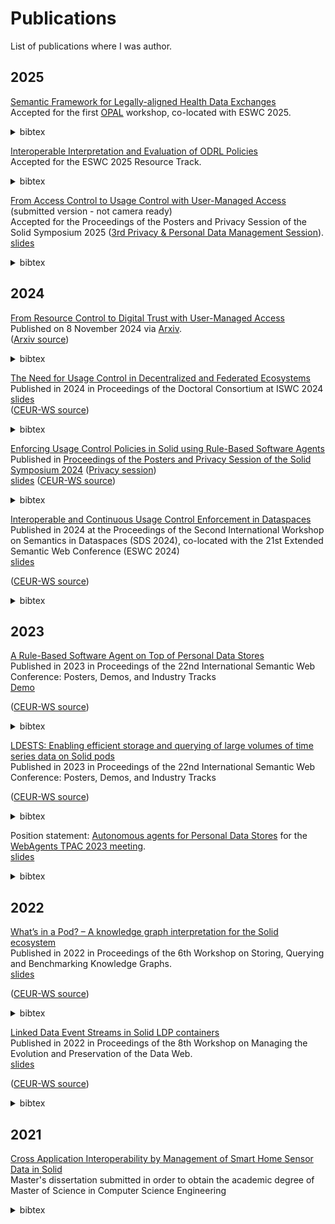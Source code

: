 # Publications

List of publications where I was author.

## 2025

[Semantic Framework for Legally-aligned Health Data Exchanges](https://raw.githubusercontent.com/woutslabbinck/papers/main/2025/Semantic_Framework_for_Legally-aligned_Health_Data_Exchanges.pdf) <br>
Accepted for the first [OPAL](https://opal-workshop.github.io/2025/) workshop, co-located with ESWC 2025.

<details>
<summary>bibtex</summary>
	
```bibtex
@inproceedings{esteves_semantic_2025,
	title = {Semantic Framework for Legally-aligned Health Data Exchanges},
	booktitle = {Accepted for OPAL 2025, co-located with ESWC 2025},
	author = {Esteves, Beatriz and Dedecker, Ruben and Slabbinck, Wout and Pattyn, Filip and Verborgh, Ruben},
	month = jun,
	year = {2025},
}
```
</details>

[Interoperable Interpretation and Evaluation of ODRL Policies](https://raw.githubusercontent.com/woutslabbinck/papers/main/2025/Interoperable-Interpretation-and-Evaluation-of-ODRL-Policies.pdf) <br>
Accepted for the ESWC 2025 Resource Track.
  
<details>
<summary>bibtex</summary>
	
```bibtex

@inproceedings{slabbinck_interoperable_2025,
	title = {Interoperable {Interpretation} and {Evaluation} of {ODRL} {Policies}},
	booktitle = {Accepted for {Semantic} {Web} - 22nd {International} {Conference}, {ESWC} 2025},
	author = {Slabbinck, Wout and Rojas, Julián Andrés and Esteves, Beatriz and Colpaert, Pieter and Verborgh, Ruben},
	month = jun,
	year = {2025},
}

```
</details>


[From Access Control to Usage Control with User-Managed Access](https://openreview.net/pdf?id=FBwLQd6rSK) (submitted version - not camera ready) <br>
Accepted for the Proceedings of the Posters and Privacy Session of the Solid Symposium 2025 ([3rd Privacy & Personal Data Management Session](https://besteves4.github.io/sosy2025-privacy/)). <br>
[slides](https://docs.google.com/presentation/d/1Qg7_39NH2cLULty0LcYfVjhqqSuoNm0MKLEaayNgXcM)  

<details>
<summary>bibtex</summary>
	
```bibtex
@inproceedings{slabbinck_access_2025,
	address = {Leiden, Netherlands},
	title = {From {Access} {Control} to {Usage} {Control} with {User}-{Managed} {Access}},
	author = {Slabbinck, Wout and Dedecker, Ruben and Termont, Wouter and Esteves, Beatriz and Colpaert, Pieter and Verborgh, Ruben},
	month = apr,
	year = {2025},
}
```
</details>

## 2024

[From Resource Control to Digital Trust with User-Managed Access](https://raw.githubusercontent.com/woutslabbinck/papers/main/2024/User-Managed-Access_White-paper.pdf) <br>
Published on 8 November 2024 via [Arxiv](https://arxiv.org/abs/2411.05622). <br>
([Arxiv source](https://arxiv.org/pdf/2411.05622))

<details>
<summary>bibtex</summary>
	
```bibtex
@misc{termont2024resourcecontroldigitaltrust,
      title={From Resource Control to Digital Trust with User-Managed Access}, 
      author={Wouter Termont and Ruben Dedecker and Wout Slabbinck and Beatriz Esteves and Ben De Meester and Ruben Verborgh},
      year={2024},
      eprint={2411.05622},
      archivePrefix={arXiv},
      primaryClass={cs.CR},
      url={https://arxiv.org/abs/2411.05622}, 
}
```
</details>

[The Need for Usage Control in Decentralized and Federated Ecosystems](https://raw.githubusercontent.com/woutslabbinck/papers/main/2024/The_need_for_Usage_Control_in_Decentralized_and_Federated_ecosystems.pdf) <br>
Published in 2024 in Proceedings of the Doctoral Consortium at ISWC 2024 <br>
[slides](https://docs.google.com/presentation/d/1G1BXxn2S61IAEdKT_R0b1CBUC2Vizz6yTo1E2S8luhU/edit?usp=sharing)  <br>
([CEUR-WS source](https://ceur-ws.org/Vol-3884/paper2.pdf))


<details>
<summary>bibtex</summary>
	
```bibtex
@inproceedings{slabbinck_need_2024,
	address = {Baltimore, USA},
	series = {{CEUR} {Workshop} {Proceedings}},
	title = {The need for {Usage} {Control} in {Decentralized} and {Federated} {Ecosystems}},
	volume = {3884},
	url = {https://ceur-ws.org/Vol-3884/paper2},
	language = {en},
	urldate = {2024-12-27},
	booktitle = {Proceedings of the {Doctoral} {Consortium} at {ISWC} 2024},
	publisher = {CEUR},
	author = {Slabbinck, Wout},
	editor = {Taylor, Kerry and Zimmermann, Antoine},
	month = nov,
	year = {2024},
	note = {ISSN: 1613-0073},
}
```
</details>

[Enforcing Usage Control Policies in Solid using Rule-Based Software Agents](https://raw.githubusercontent.com/woutslabbinck/papers/main/2024/Enforcing_UCP_in_Solid-using_Rule-based_Web_Agents.pdf) <br>
Published in [Proceedings of the Posters and Privacy Session of the Solid Symposium 2024](https://ceur-ws.org/Vol-3947/) ([Privacy session](https://solidweb.me/besteves4/sosy24-privacy/privacy-session.html))<br>
[slides](https://docs.google.com/presentation/d/1oT2EXt5vs1K9tiAe6wei2vG_TradiPBfUEoWf9dMlYk/)
([CEUR-WS source](https://ceur-ws.org/Vol-3947/short15.pdf))


<details>
<summary>bibtex</summary>
  
```bibtex
@inproceedings{slabbinck_enforcing_2024,
	address = {Leuven, Belgium},
	series = {{CEUR} {Workshop} {Proceedings}},
	title = {Enforcing {Usage} {Control} {Policies} in {Solid} using {Rule}-{Based} {Web} {Agents}},
	volume = {3947},
	url = {https://ceur-ws.org/Vol-3947/short15},
	language = {en},
	urldate = {2025-04-07},
	booktitle = {Proceedings of the {Posters} and {Privacy} {Session} of the {Solid} {Symposium} 2024},
	publisher = {CEUR},
	author = {Slabbinck, Wout and Rojas, Julián Andrés and Esteves, Beatriz and Verborgh, Ruben and Colpaert, Pieter},
	editor = {Esteves, Beatriz and Hofmann, Jan and Schmid, Sebastian},
	month = may,
	year = {2024},
	note = {ISSN: 1613-0073},
	pages = {109--117},
}

```
</details>

[Interoperable and Continuous Usage Control Enforcement in Dataspaces](https://raw.githubusercontent.com/woutslabbinck/papers/main/2024/Interoperable_and_Continuous_Usage_Control_Enforcement_in_Dataspaces.pdf)<br>
Published in 2024 at the Proceedings of the Second International Workshop on Semantics in Dataspaces (SDS 2024), co-located with the 21st Extended Semantic Web Conference (ESWC 2024) <br>
[slides](https://docs.google.com/presentation/d/1JsyHcc6SWJRM9S7qcwrFt0gVOigWEk9KYZRZZD0C9lU/edit?usp=sharing)

([CEUR-WS source](https://ceur-ws.org/Vol-3705/paper10.pdf))
<details>
<summary>bibtex</summary>
  
```bibtex
@inproceedings{akaichi_sds_2024,
	address = {Hersonissos, Greece},
	series = {{CEUR} {Workshop} {Proceedings}},
	title = {Interoperable and {Continuous} {Usage} {Control} {Enforcement} in {Dataspaces}},
	volume = {3705},
	url = {https://ceur-ws.org/Vol-3705/paper10},
	language = {en},
	urldate = {2024-06-11},
	booktitle = {Proceedings of the {Second} {International} {Workshop} on {Semantics} in {Dataspaces} ({SDS} 2024)},
	publisher = {CEUR},
	author = {Akaichi, Inès and Slabbinck, Wout and Rojas, Julián Andrés and Gheluwe, Casper Van and Bozzi, Gabriele and Colpaert, Pieter and Verborgh, Ruben and Kirrane, Sabrina},
	editor = {Theissen-Lipp, Johannes and Colpaert, Pieter and Sowe, Sulayman K. and Curry, Edward and Decker, Stefan},
	month = may,
	year = {2024},
	note = {ISSN: 1613-0073},
}
```
</details>

## 2023

[A Rule-Based Software Agent on Top of Personal Data Stores](https://raw.githubusercontent.com/woutslabbinck/papers/main/2023/Rule-based_software_agent_PDS.pdf)<br>
Published in 2023 in Proceedings of the 22nd International Semantic Web Conference: Posters, Demos, and Industry Tracks <br>
[Demo](https://github.com/SolidLabResearch/Solid-Agent/tree/main/documentation/iot)

([CEUR-WS source](https://ceur-ws.org/Vol-3632/ISWC2023_paper_406.pdf))

<details>
<summary>bibtex</summary>

```bibtex
@inproceedings{slabbinck_iswc_poster_2023,
  author    = {Slabbinck, Wout and Dedecker, Ruben and Rojas Mel\'endez, Juli\'an Andr\'es and Verborgh, Ruben},
  title     = {A Rule-Based Software Agent on Top of Personal Data Stores},
  booktitle = {Proceedings of the 22nd International Semantic Web Conference: Posters, Demos, and Industry Tracks},
  year      = 2023,
  month     = nov
}
```
</details>


[LDESTS: Enabling efficient storage and querying of large volumes of time series data on Solid pods](https://raw.githubusercontent.com/woutslabbinck/papers/main/2023/LDESTS.pdf)
<br>
Published in 2023 in Proceedings of the 22nd International Semantic Web Conference: Posters, Demos, and Industry Tracks <br>

([CEUR-WS source](https://ceur-ws.org/Vol-3632/ISWC2023_paper_425.pdf))

<details>
<summary>bibtex</summary>

```bibtex
@inproceedings{01HFRR194TM7B2N4D5RNJ8R8MJ,
  author       = {{Windels, Tom and Slabbinck, Wout and Bonte, Pieter and Verstichel, Stijn and Colpaert, Pieter and Van Hoecke, Sofie and Ongenae, Femke}},
  isbn         = {{978-3-031-47242-8}},
  language     = {{und}},
  location     = {{Athens, Greece}},
  pages        = {{5}},
  booktitle    = {Proceedings of the 22nd International Semantic Web Conference: Posters, Demos, and Industry Tracks},
  title        = {{'LDESTS: Enabling efficient storage and querying of large volumes of time series data on Solid pods}},
  year         = {{2023}},
}
```
</details>

Position statement: [Autonomous agents for Personal Data Stores](https://raw.githubusercontent.com/woutslabbinck/papers/main/2023/Position-Statement-Wout-Slabbinck.pdf) for the [WebAgents TPAC 2023 meeting](https://github.com/w3c-cg/webagents/blob/aaf1cadbaaf0869e19d5a3708f976c2fd2c76897/Meetings/2023-09-11-TPAC/README.md). <br>
[slides](https://woutslabbinck.github.io/TPAC2023/slides/Position-statement-Wout-Slabbinck.html)

<details>
<summary>bibtex</summary>

```bibtex
@inproceedings{slabbinck_tpac_2023,
  author    = {Wout Slabbinck},
  title     = {Autonomous agents for Personal Data Stores},
  booktitle = {WebAgents at Technical Plenary and Advisory Committee (TPAC)},
  year      = {2023},
  month     = sep,
  url       = {https://raw.githubusercontent.com/w3c-cg/webagents/aaf1cadbaaf0869e19d5a3708f976c2fd2c76897/Meetings/2023-09-11-TPAC/Statements/Position-Statement-Wout-Slabbinck.pdf}
}
```
</details>

## 2022

[What’s in a Pod? – A knowledge graph interpretation for the Solid ecosystem](https://solidlabresearch.github.io/WhatsInAPod/)<br>
Published in 2022 in Proceedings of the 6th Workshop on Storing, Querying and Benchmarking Knowledge Graphs. <br>
[slides](https://pod.rubendedecker.be/scholar/presentations/QuWeDa2022/#)

([CEUR-WS source](https://ceur-ws.org/Vol-3279/paper6.pdf))

<details>
<summary>bibtex</summary>

```bibtex
@inproceedings{dedecker_quweda_2022,
  author    = {Dedecker, Ruben and Slabbinck, Wout and Wright, Jesse and Hochstenbach, Patrick and Colpaert, Pieter and Verborgh, Ruben},
  title     = {What's in a Pod?~-- A knowledge graph interpretation for the {Solid} ecosystem},
  booktitle = {Proceedings of the 6th Workshop on Storing, Querying and Benchmarking Knowledge Graphs},
  editor    = {Saleem, Muhammad and Ngonga Ngomo, Axel-Cyrille},
  year      = 2022,
  month     = oct,
  series    = {CEUR Workshop Proceedings},
  volume    = 3279,
  issn      = {1613-0073},
  pages     = {81--96},
  url       = {https://solidlabresearch.github.io/WhatsInAPod/}
}
```
</details>

[Linked Data Event Streams in Solid LDP containers](https://raw.githubusercontent.com/woutslabbinck/papers/main/2022/Linked_Data_Event_Streams_in_Solid_containers.pdf) <br>
Published in 2022 in Proceedings of the 8th Workshop on Managing the Evolution and Preservation of the Data Web. <br>
[slides](https://docs.google.com/presentation/d/1Ut07fAWJ7Xa1zEts1t4S6r_Gn3brMMjCvqO2xDJ12sE/edit?usp=sharing)
 
([CEUR-WS source](https://ceur-ws.org/Vol-3339/paper4.pdf))

 <details>
<summary>bibtex</summary>

```bibtex
@inproceedings{slabbinck_mepdaw_2022,
  author    = {Slabbinck, Wout and Dedecker, Ruben and Vasireddy, Sindhu and Verborgh, Ruben and Colpaert, Pieter},
  title     = {Linked Data Event Streams in Solid LDP containers},
  booktitle = {Proceedings of the 8th Workshop on Managing the Evolution and Preservation of the Data Web},
  editor    = {Graux, Damien and Orlandi, Fabrizio and Niazmand, Emetis and Ydler, Gabriela and Vidal, Maria-Esther},
  year      = 2022,
  month     = oct,
  series    = {CEUR Workshop Proceedings},
  volume    = 3339,
  issn      = {1613-0073},
  pages     = {28--35},
  url       = {https://ceur-ws.org/Vol-3339/paper4.pdf}
}
```
</details>

## 2021

[Cross Application Interoperability by Management of Smart Home Sensor Data in Solid](https://raw.githubusercontent.com/woutslabbinck/papers/main/2022/) <br>
Master's dissertation submitted in order to obtain the academic degree of Master of Science in Computer Science Engineering

 <details>
<summary>bibtex</summary>

```bibtex
@mastersthesis{slabbinck_interoperabiliteit_2021,
	address = {Ghent},
	title = {Interoperabiliteit tussen applicaties met behulp van {Solid} voor het beheren van sensordata in slimme woningen},
	url = {http://lib.ugent.be/catalog/rug01:003014963},
	abstract = {Master of Science in Computer Science Engineering},
	language = {und},
	school = {Ghent University},
	author = {Slabbinck, Wout},
	year = {2021},
}
```
</details>
